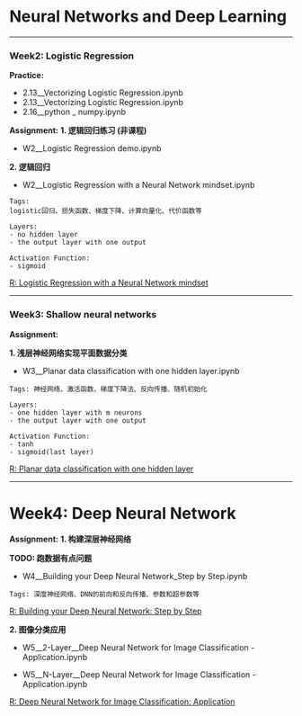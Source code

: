 
# Neural Networks and Deep Learning

***

### Week2: Logistic Regression
**Practice:**
- 2.13__Vectorizing Logistic Regression.ipynb
- 2.13__Vectorizing Logistic Regression.ipynb
- 2.16__python _ numpy.ipynb

**Assignment:**
**1. 逻辑回归练习 (非课程)**
- W2__Logistic Regression demo.ipynb

**2. 逻辑回归**
- W2__Logistic Regression with a Neural Network mindset.ipynb

```
Tags:
logistic回归、损失函数、梯度下降、计算向量化、代价函数等

Layers:
- no hidden layer
- the output layer with one output

Activation Function:
- sigmoid
```
[R: Logistic Regression with a Neural Network mindset](https://github.com/enggen/Deep-Learning-Coursera/blob/master/Neural%20Networks%20and%20Deep%20Learning/Logistic%20Regression%20with%20a%20Neural%20Network%20mindset.ipynb)

***

### Week3: Shallow neural networks
**Assignment:**

**1. 浅层神经网络实现平面数据分类**

- W3__Planar data classification with one hidden layer.ipynb

```
Tags: 神经网络、激活函数、梯度下降法、反向传播、随机初始化

Layers:
- one hidden layer with m neurons
- the output layer with one output

Activation Function:
- tanh
- sigmoid(last layer)
```
[R: Planar data classification with one hidden layer](https://github.com/Kulbear/deep-learning-coursera/blob/master/Neural%20Networks%20and%20Deep%20Learning/Planar%20data%20classification%20with%20one%20hidden%20layer.ipynb)

***

# Week4: Deep Neural Network

**Assignment:**
**1. 构建深层神经网络**

**TODO: 跑数据有点问题**

- W4__Building your Deep Neural Network_Step by Step.ipynb

```
Tags: 深度神经网络、DNN的前向和反向传播、参数和超参数等
```

[R: Building your Deep Neural Network: Step by Step](https://github.com/Kulbear/deep-learning-coursera/blob/master/Neural%20Networks%20and%20Deep%20Learning/Building%20your%20Deep%20Neural%20Network%20-%20Step%20by%20Step.ipynb)


**2. 图像分类应用**

- W5__2-Layer__Deep Neural Network for Image Classification - Application.ipynb

- W5__N-Layer__Deep Neural Network for Image Classification - Application.ipynb


[R: Deep Neural Network for Image Classification: Application](https://github.com/Kulbear/deep-learning-coursera/blob/master/Neural%20Networks%20and%20Deep%20Learning/Deep%20Neural%20Network%20-%20Application.ipynb)
